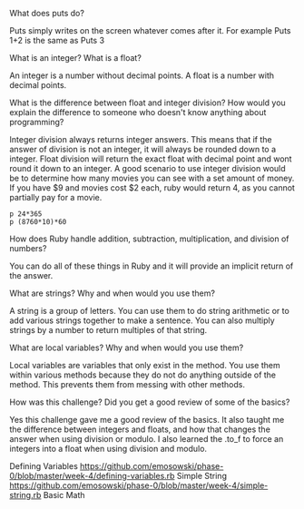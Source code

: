 What does puts do?

Puts simply writes on the screen whatever comes after it. For example Puts 1+2 is the same as Puts 3

What is an integer? What is a float?

An integer is a number without decimal points. A float is a number with decimal points.

What is the difference between float and integer division? How would you explain the difference to someone who doesn't know anything about programming?

Integer division always returns integer answers. This means that if the answer of division is not an integer, it will always be rounded down to a integer. Float division will return the exact float with decimal point and wont round it down to an integer. A good scenario to use integer division would be to determine how many movies you can see with a set amount of money. If you have $9 and movies cost $2 each, ruby would return 4, as you cannot partially pay for a movie.

```
p 24*365
p (8760*10)*60
```

How does Ruby handle addition, subtraction, multiplication, and division of numbers?

You can do all of these things in Ruby and it will provide an implicit return of the answer.

What are strings? Why and when would you use them?

A string is a group of letters. You can use them to do string arithmetic or to add various strings together to make a sentence. You can also multiply strings by a number to return multiples of that string.

What are local variables? Why and when would you use them?

Local variables are variables that only exist in the method. You use them within various methods because they do not do anything outside of the method. This prevents them from messing with other methods.

How was this challenge? Did you get a good review of some of the basics?

Yes this challenge gave me a good review of the basics. It also taught me the difference between integers and floats, and how that changes the answer when using division or modulo. I also learned the .to_f to force an integers into a float when using division and modulo.

Defining Variables https://github.com/emosowski/phase-0/blob/master/week-4/defining-variables.rb
Simple String https://github.com/emosowski/phase-0/blob/master/week-4/simple-string.rb
Basic Math
